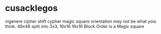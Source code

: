 # cusacklegos
vigenere cipher
shift cypher
magic square
orientation may not be what yoiu think.
48x48 split into 3x3, 16x16
16x16 Block Order is a Magic square
